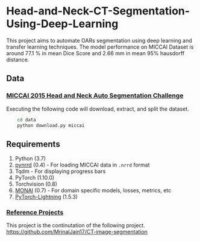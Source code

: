 # Head-and-Neck-CT-Segmentation-Using-Deep-Learning
This project aims to automate OARs segmentation using deep learning and transfer learning techniques.
The model performance on MICCAI Dataset is around 77.1 % in mean Dice Score and 2.66 mm in mean 95% hausdorff distance. 

## Data

### [MICCAI 2015 Head and Neck Auto Segmentation Challenge](http://www.imagenglab.com/wiki/mediawiki/index.php?title=2015_MICCAI_Challenge)

Executing the following code will download, extract, and split the dataset.

```bash
    cd data
    python download.py miccai
```

## Requirements

1. Python (3.7)
2. [pynrrd](https://github.com/mhe/pynrrd) (0.4) - For loading MICCAI data in `.nrrd` format
3. Tqdm - For displaying progress bars
4. PyTorch (1.10.0)
5. Torchvision (0.8)
6. [MONAI](https://github.com/Project-MONAI/MONAI) (0.7) - For domain specific models, losses, metrics, etc
7. [PyTorch-Lightning](https://github.com/PyTorchLightning/pytorch-lightning) (1.5.3)


### [Reference Projects](https://github.com/MrinalJain17/CT-image-segmentation)

This project is the continutation of the following project.
https://github.com/MrinalJain17/CT-image-segmentation